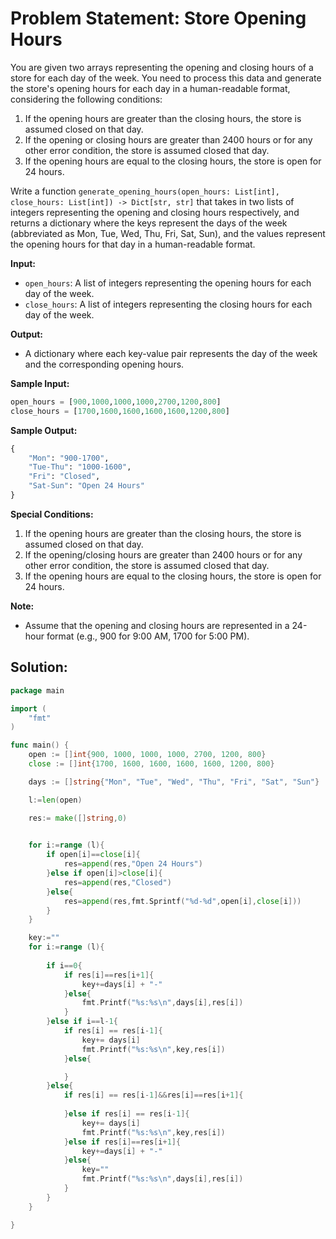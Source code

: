 # Problem Statement: Store Opening Hours

You are given two arrays representing the opening and closing hours of a store for each day of the week. You need to process this data and generate the store's opening hours for each day in a human-readable format, considering the following conditions:

1. If the opening hours are greater than the closing hours, the store is assumed closed on that day.
2. If the opening or closing hours are greater than 2400 hours or for any other error condition, the store is assumed closed that day.
3. If the opening hours are equal to the closing hours, the store is open for 24 hours.

Write a function `generate_opening_hours(open_hours: List[int], close_hours: List[int]) -> Dict[str, str]` that takes in two lists of integers representing the opening and closing hours respectively, and returns a dictionary where the keys represent the days of the week (abbreviated as Mon, Tue, Wed, Thu, Fri, Sat, Sun), and the values represent the opening hours for that day in a human-readable format.

**Input:**
- `open_hours`: A list of integers representing the opening hours for each day of the week.
- `close_hours`: A list of integers representing the closing hours for each day of the week.

**Output:**
- A dictionary where each key-value pair represents the day of the week and the corresponding opening hours.

**Sample Input:**
```python
open_hours = [900,1000,1000,1000,2700,1200,800]
close_hours = [1700,1600,1600,1600,1600,1200,800]
```

**Sample Output:**
```python
{
    "Mon": "900-1700",
    "Tue-Thu": "1000-1600",
    "Fri": "Closed",
    "Sat-Sun": "Open 24 Hours"
}
```

**Special Conditions:**
1. If the opening hours are greater than the closing hours, the store is assumed closed on that day.
2. If the opening/closing hours are greater than 2400 hours or for any other error condition, the store is assumed closed that day.
3. If the opening hours are equal to the closing hours, the store is open for 24 hours.

**Note:**
- Assume that the opening and closing hours are represented in a 24-hour format (e.g., 900 for 9:00 AM, 1700 for 5:00 PM).

## Solution:
```go
package main

import (
	"fmt"
)

func main() {
	open := []int{900, 1000, 1000, 1000, 2700, 1200, 800}
	close := []int{1700, 1600, 1600, 1600, 1600, 1200, 800}

	days := []string{"Mon", "Tue", "Wed", "Thu", "Fri", "Sat", "Sun"}

	l:=len(open)

	res:= make([]string,0)

	
	for i:=range (l){
		if open[i]==close[i]{
			res=append(res,"Open 24 Hours")
		}else if open[i]>close[i]{
			res=append(res,"Closed")
		}else{
			res=append(res,fmt.Sprintf("%d-%d",open[i],close[i]))
		}
	}

	key:=""
	for i:=range (l){
		
		if i==0{
			if res[i]==res[i+1]{
				key+=days[i] + "-"
			}else{
				fmt.Printf("%s:%s\n",days[i],res[i])
			}
		}else if i==l-1{
			if res[i] == res[i-1]{
				key+= days[i]
				fmt.Printf("%s:%s\n",key,res[i])
			}else{

			}
		}else{
			if res[i] == res[i-1]&&res[i]==res[i+1]{
				
			}else if res[i] == res[i-1]{
				key+= days[i]
				fmt.Printf("%s:%s\n",key,res[i])
			}else if res[i]==res[i+1]{
				key+=days[i] + "-"
			}else{
				key=""
				fmt.Printf("%s:%s\n",days[i],res[i])
			}
		}
	}

}
```
